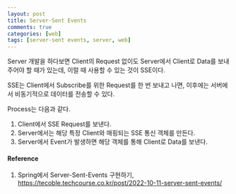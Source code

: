 ```yaml
---
layout: post
title: Server-Sent Events
comments: true
categories: [web]
tags: [server-sent events, server, web]
---
```


Server 개발을 하다보면 Client의 Request 없이도 Server에서 Client로 Data를 보내 주어야 할 때가 있는데, 이럴 때 사용할 수 있는 것이 SSE이다.

SSE는 Client에서 Subscribe를 위한 Request를 한 번 보내고 나면, 이후에는 서버에서 비동기적으로 데이터를 전송할 수 있다.

Process는 다음과 같다.
1. Client에서 SSE Request를 보낸다.
2. Server에서는 해당 특정 Client와 매핑되는 SSE 통신 객체를 만든다.
3. Server에서 Event가 발생하면 해당 객체를 통해 Client로 Data를 보낸다.

#### Reference
1. Spring에서 Server-Sent-Events 구현하기, https://tecoble.techcourse.co.kr/post/2022-10-11-server-sent-events/
